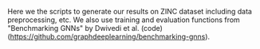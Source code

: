 Here we the scripts to generate our results on ZINC dataset including data preprocessing, etc. We also use training and evaluation functions from "Benchmarking GNNs" by Dwivedi et al. (code) (https://github.com/graphdeeplearning/benchmarking-gnns).
